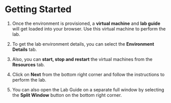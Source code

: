 # Getting Started

1. Once the environment is provisioned, a **virtual machine** and **lab guide** will get loaded into your browser. Use this virtual machine to perform the lab.
     
1. To get the lab environment details, you can select the **Environment Details** tab.

1. Also, you can **start, stop and restart** the virtual machines from the **Resources** tab.
    
1. Click on **Next** from the bottom right corner and follow the instructions to perform the lab.
    
1. You can also open the Lab Guide on a separate full window by selecting the **Split Window** button on the bottom right corner.
